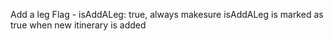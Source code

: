 Add a leg
  Flag - isAddALeg: true, always makesure isAddALeg is marked as true when new itinerary is added